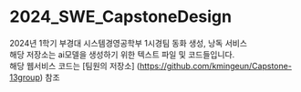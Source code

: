 # 2024_SWE_CapstoneDesign
2024년 1학기 부경대 시스템경영공학부 1시경팀 동화 생성, 낭독 서비스<br>
해당 저장소는 ai모델을 생성하기 위한 텍스트 파일 및 코드들입니다.<br>
해당 웹서비스 코드는 [팀원의 저장소] (https://github.com/kmingeun/Capstone-13group) 참조
